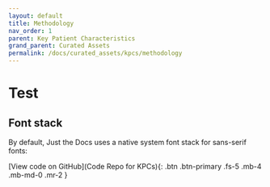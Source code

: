 ```yaml
---
layout: default
title: Methodology
nav_order: 1
parent: Key Patient Characteristics
grand_parent: Curated Assets
permalink: /docs/curated_assets/kpcs/methodology
---
```


# Test

## Font stack

By default, Just the Docs uses a native system font stack for sans-serif fonts:

[View code on GitHub](Code Repo for KPCs){: .btn .btn-primary .fs-5 .mb-4 .mb-md-0 .mr-2 }

[Code Repo for KPCs]: [https://just-the-docs.com](https://github.com/fionnachalmers)

